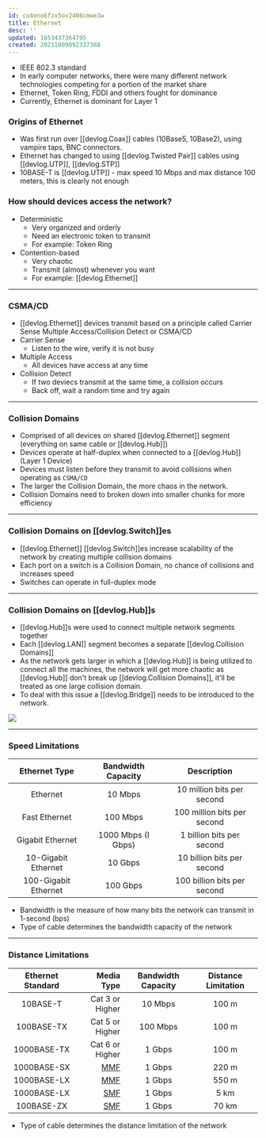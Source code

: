 ```yaml
---
id: co4eno6fzx5ov2408cmwe3w
title: Ethernet
desc: ''
updated: 1653437364795
created: 20211009092337388
---
```


- IEEE 802.3 standard
- In early computer networks, there were many different network technologies competing for a portion of the market share
- Ethernet, Token Ring, FDDI and others fought for dominance
- Currently, Ethernet is dominant for Layer 1

### Origins of Ethernet

- Was first run over [[devlog.Coax]] cables (10Base5, 10Base2), using vampire taps, BNC connectors.
- Ethernet has changed to using [[devlog.Twisted Pair]] cables using [[devlog.UTP]], [[devlog.STP]]
- 10BASE-T is [[devlog.UTP]] - max speed 10 Mbps and max distance 100 meters, this is clearly not enough

### How should devices access the network?

- Deterministic
  - Very organized and orderly
  - Need an electronic token to transmit
  - For example: Token Ring
- Contention-based
  - Very chaotic
  - Transmit (almost) whenever you want
  - For example: [[devlog.Ethernet]]

---

### CSMA/CD

- [[devlog.Ethernet]] devices transmit based on a principle called Carrier Sense Multiple Access/Collision Detect or CSMA/CD
- Carrier Sense
  - Listen to the wire, verify it is not busy
- Multiple Access
  - All devices have access at any time
- Collision Detect
  - If two deviecs transmit at the same time, a collision occurs
  - Back off, wait a random time and try again

---

### Collision Domains

- Comprised of all devices on shared [[devlog.Ethernet]] segment (everything on same cable or [[devlog.Hub]])
- Devices operate at half-duplex when connected to a [[devlog.Hub]] (Layer 1 Device)
- Devices must listen before they transmit to avoid collisions when operating as `CSMA/CD`
- The larger the Collision Domain, the more chaos in the network.
- Collision Domains need to broken down into smaller chunks for more efficiency

---

### Collision Domains on [[devlog.Switch]]es

- [[devlog.Ethernet]] [[devlog.Switch]]es increase scalability of the network by creating multiple collision domains
- Each port on a switch is a Collision Domain, no chance of collisions and increases speed
- Switches can operate in full-duplex mode

---

### Collision Domains on [[devlog.Hub]]s

- [[devlog.Hub]]s were used to connect multiple network segments together
- Each [[devlog.LAN]] segment becomes a separate [[devlog.Collision Domains]]
- As the network gets larger in which a [[devlog.Hub]] is being utilized to connect all the machines, the network will get more chaotic as [[devlog.Hub]] don't break up [[devlog.Collision Domains]], it'll be treated as one large collision domain.
- To deal with this issue a [[devlog.Bridge]] needs to be introduced to the network.

![](https://raw.githubusercontent.com/zubayrrr/twiki/main/bin/image.cqfqt7rooe6.png)

---

### Speed Limitations

<table>
<thead>
<tr class="header">
<th style="text-align: center;">Ethernet Type</th>
<th style="text-align: center;">Bandwidth Capacity</th>
<th style="text-align: center;">Description</th>
</tr>
</thead>
<tbody>
<tr class="odd">
<td style="text-align: center;">Ethernet</td>
<td style="text-align: center;">10 Mbps</td>
<td style="text-align: center;">10 million bits per second</td>
</tr>
<tr class="even">
<td style="text-align: center;">Fast Ethernet</td>
<td style="text-align: center;">100 Mbps</td>
<td style="text-align: center;">100 million bits per second</td>
</tr>
<tr class="odd">
<td style="text-align: center;">Gigabit Ethernet</td>
<td style="text-align: center;">1000 Mbps (I Gbps)</td>
<td style="text-align: center;">1 billion bits per second</td>
</tr>
<tr class="even">
<td style="text-align: center;">10-Gigabit Ethernet</td>
<td style="text-align: center;">10 Gbps</td>
<td style="text-align: center;">10 billion bits per second</td>
</tr>
<tr class="odd">
<td style="text-align: center;">100-Gigabit Ethernet</td>
<td style="text-align: center;">100 Gbps</td>
<td style="text-align: center;">100 billion bits per second</td>
</tr>
</tbody>
</table>

- Bandwidth is the measure of how many bits the network can transmit in 1-second (bps)
- Type of cable determines the bandwidth capacity of the network

---

### Distance Limitations

<table>
<thead>
<tr class="header">
<th style="text-align: center;">Ethernet Standard</th>
<th style="text-align: right;">Media Type</th>
<th style="text-align: center;">Bandwidth Capacity</th>
<th style="text-align: center;">Distance Limitation</th>
</tr>
</thead>
<tbody>
<tr class="odd">
<td style="text-align: center;">10BASE-T</td>
<td style="text-align: right;">Cat 3 or Higher</td>
<td style="text-align: center;">10 Mbps</td>
<td style="text-align: center;">100 m</td>
</tr>
<tr class="even">
<td style="text-align: center;">100BASE-TX</td>
<td style="text-align: right;">Cat 5 or Higher</td>
<td style="text-align: center;">100 Mbps</td>
<td style="text-align: center;">100 m</td>
</tr>
<tr class="odd">
<td style="text-align: center;">1000BASE-TX</td>
<td style="text-align: right;">Cat 6 or Higher</td>
<td style="text-align: center;">1 Gbps</td>
<td style="text-align: center;">100 m</td>
</tr>
<tr class="even">
<td style="text-align: center;">1000BASE-SX</td>
<td style="text-align: right;"><a href="#MMF" class="tc-tiddlylink tc-tiddlylink-resolves">MMF</a></td>
<td style="text-align: center;">1 Gbps</td>
<td style="text-align: center;">220 m</td>
</tr>
<tr class="odd">
<td style="text-align: center;">1000BASE-LX</td>
<td style="text-align: right;"><a href="#MMF" class="tc-tiddlylink tc-tiddlylink-resolves">MMF</a></td>
<td style="text-align: center;">1 Gbps</td>
<td style="text-align: center;">550 m</td>
</tr>
<tr class="even">
<td style="text-align: center;">1000BASE-LX</td>
<td style="text-align: right;"><a href="#SMF" class="tc-tiddlylink tc-tiddlylink-resolves">SMF</a></td>
<td style="text-align: center;">1 Gbps</td>
<td style="text-align: center;">5 km</td>
</tr>
<tr class="odd">
<td style="text-align: center;">100BASE-ZX</td>
<td style="text-align: right;"><a href="#SMF" class="tc-tiddlylink tc-tiddlylink-resolves">SMF</a></td>
<td style="text-align: center;">1 Gbps</td>
<td style="text-align: center;">70 km</td>
</tr>
</tbody>
</table>

- Type of cable determines the distance limitation of the network
